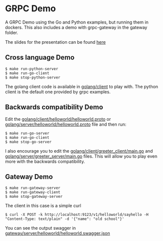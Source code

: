 # GRPC Demo

A GRPC Demo using the Go and Python examples, but running them in dockers.
This also includes a demo with grpc-gateway in the gateway folder.

The slides for the presentation can be found [here](https://slides.com/walterschulze/grpc-api)

## Cross language Demo

```
$ make run-python-server
$ make run-go-client
$ make stop-python-server
```

The golang client code is available in [golang/client](https://github.com/awalterschulze/grpcdemo/tree/master/golang/client) to play with.  The python client is the default one provided by grpc examples.

## Backwards compatibility Demo

Edit the [golang/client/helloworld/helloworld.proto](https://github.com/awalterschulze/grpcdemo/blob/master/golang/client/helloworld/helloworld.proto) or [golang/server/helloworld/helloworld.proto](https://github.com/awalterschulze/grpcdemo/blob/master/golang/server/helloworld/helloworld.proto) file and then run:

```
$ make run-go-server
$ make run-go-client
$ make stop-go-server
```

I also encourage you to edit the [golang/client/greeter_client/main.go](https://github.com/awalterschulze/grpcdemo/blob/master/golang/client/greeter_client/main.go) and [golang/server/greeter_server/main.go](https://github.com/awalterschulze/grpcdemo/blob/master/golang/server/greeter_server/main.go) files.
This will allow you to play even more with the backwards compatibility.

## Gateway Demo

```
$ make run-gateway-server
$ make run-gateway-client
$ make stop-gateway-server
```

The client in this case is a simple curl

```
$ curl -X POST -k http://localhost:9123/v1/helloworld/sayhello -H "Content-Type: text/plain" -d '{"name": "old school"}'
```

You can see the output swagger in [gateway/server/helloworld/helloworld.swagger.json](https://github.com/awalterschulze/grpcdemo/blob/master/gateway/server/helloworld/helloworld.swagger.json)
